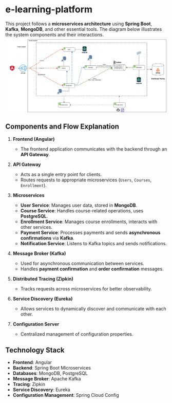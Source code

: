 # e-learning-platform
This project follows a **microservices architecture** using **Spring Boot**, **Kafka**, **MongoDB**, and other essential tools. The diagram below illustrates the system components and their interactions.
![Screenshot 2025-01-28 174942.png](resources%2FScreenshot%202025-01-28%20174942.png)
## **Components and Flow Explanation**

1. **Frontend (Angular)**
    - The frontend application communicates with the backend through an **API Gateway**.

2. **API Gateway**
    - Acts as a single entry point for clients.
    - Routes requests to appropriate microservices (`Users`, `Courses`, `Enrollment`).

3. **Microservices**
    - **User Service**: Manages user data, stored in **MongoDB**.
    - **Course Service**: Handles course-related operations, uses **PostgreSQL**.
    - **Enrollment Service**: Manages course enrollments, interacts with other services.
    - **Payment Service**: Processes payments and sends **asynchronous confirmations** via **Kafka**.
    - **Notification Service**: Listens to Kafka topics and sends notifications.

4. **Message Broker (Kafka)**
    - Used for asynchronous communication between services.
    - Handles **payment confirmation** and **order confirmation** messages.

5. **Distributed Tracing (Zipkin)**
    - Tracks requests across microservices for better observability.

6. **Service Discovery (Eureka)**
    - Allows services to dynamically discover and communicate with each other.

7. **Configuration Server**
    - Centralized management of configuration properties.

## **Technology Stack**

- **Frontend**: Angular
- **Backend**: Spring Boot Microservices
- **Databases**: MongoDB, PostgreSQL
- **Message Broker**: Apache Kafka
- **Tracing**: Zipkin
- **Service Discovery**: Eureka
- **Configuration Management**: Spring Cloud Config